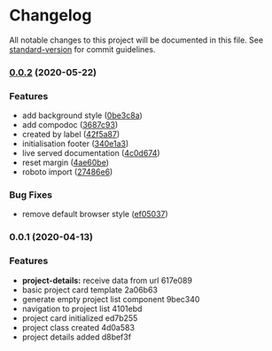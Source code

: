 # Changelog

All notable changes to this project will be documented in this file. See [standard-version](https://github.com/conventional-changelog/standard-version) for commit guidelines.

### [0.0.2](https://github.com/hugoblanc/witproject/compare/v0.0.1...v0.0.2) (2020-05-22)


### Features

* add background style ([0be3c8a](https://github.com/hugoblanc/witproject/commit/0be3c8a9921d7255500b5ceb4aa120191268cb76))
* add compodoc ([3687c93](https://github.com/hugoblanc/witproject/commit/3687c93831096d5c12489f182490a8ce314144c7))
* created by label ([42f5a87](https://github.com/hugoblanc/witproject/commit/42f5a87112a7bca58fe88a90b5c68b748baacbb2))
* initialisation footer ([340e1a3](https://github.com/hugoblanc/witproject/commit/340e1a3488b60c955ecb281ec2fa168147023e98))
* live served documentation ([4c0d674](https://github.com/hugoblanc/witproject/commit/4c0d6741377c634baf2b96154bc8bc3c4a85f87b))
* reset margin ([4ae60be](https://github.com/hugoblanc/witproject/commit/4ae60be0b2f3055f39945d672d6921761dd90b78))
* roboto import ([27486e6](https://github.com/hugoblanc/witproject/commit/27486e6f0cf8a5811f92d4f4a0e157b16c9547c3))


### Bug Fixes

* remove default browser style ([ef05037](https://github.com/hugoblanc/witproject/commit/ef05037bc9ebcebc11cac2258197067ea4f5979a))

### 0.0.1 (2020-04-13)


### Features

* **project-details:** receive data from url 617e089
* basic project card template 2a06b63
* generate empty project list component 9bec340
* navigation to project list 4101ebd
* project card initialized ed7b255
* project class created 4d0a583
* project details added d8bef3f
